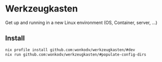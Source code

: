 Werkzeugkasten
==============


Get up and running in a new Linux environment (OS, Container, server, ...)



Install
-------


```bash
nix profile install github.com:wonkodv/werkzeugkasten/#dev
nix run github.com:wonkodv/werkzeugkasten/#populate-config-dirs
```
